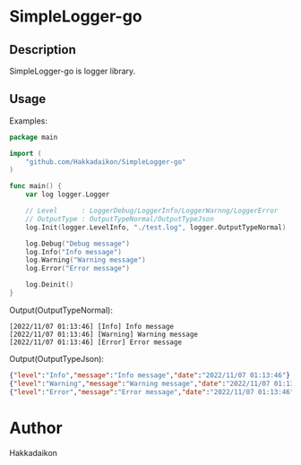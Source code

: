 # SimpleLogger-go
## Description
SimpleLogger-go is logger library.

## Usage
Examples:

```go
package main

import (
    "github.com/Hakkadaikon/SimpleLogger-go"
)

func main() {
    var log logger.Logger

    // Level      : LoggerDebug/LoggerInfo/LoggerWarnng/LoggerError
    // OutputType : OutputTypeNormal/OutputTypeJson 
    log.Init(logger.LevelInfo, "./test.log", logger.OutputTypeNormal)

    log.Debug("Debug message")
    log.Info("Info message")
    log.Warning("Warning message")
    log.Error("Error message")

    log.Deinit()
}
```

Output(OutputTypeNormal):

```
[2022/11/07 01:13:46] [Info] Info message
[2022/11/07 01:13:46] [Warning] Warning message
[2022/11/07 01:13:46] [Error] Error message
```

Output(OutputTypeJson):

```json
{"level":"Info","message":"Info message","date":"2022/11/07 01:13:46"}
{"level":"Warning","message":"Warning message","date":"2022/11/07 01:13:46"}
{"level":"Error","message":"Error message","date":"2022/11/07 01:13:46"}
```

# Author
Hakkadaikon

